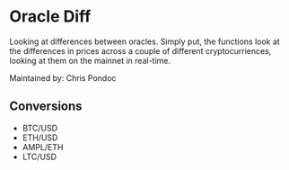 # Oracle Diff
Looking at differences between oracles. Simply put, the functions look at the differences in prices across a couple of different cryptocurriences, looking at them on the mainnet in real-time.

Maintained by: Chris Pondoc

## Conversions
* BTC/USD
* ETH/USD
* AMPL/ETH
* LTC/USD